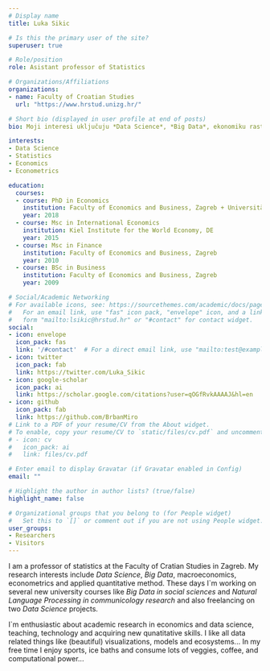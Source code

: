 ```yaml
---
# Display name
title: Luka Sikic

# Is this the primary user of the site?
superuser: true

# Role/position
role: Asistant professor of Statistics

# Organizations/Affiliations
organizations:
- name: Faculty of Croatian Studies
  url: "https://www.hrstud.unizg.hr/"

# Short bio (displayed in user profile at end of posts)
bio: Moji interesi uključuju *Data Science*, *Big Data*, ekonomiku rasta, ekonometriju i primjenjene kvantitativne metode.

interests:
- Data Science
- Statistics
- Economics 
- Econometrics

education:
  courses:
  - course: PhD in Economics
    institution: Faculty of Economics and Business, Zagreb + Universität Wien, AT
    year: 2018
  - course: Msc in International Economics
    institution: Kiel Institute for the World Economy, DE 
    year: 2015
  - course: Msc in Finance
    institution: Faculty of Economics and Business, Zagreb 
    year: 2010
  - course: BSc in Business 
    institution: Faculty of Economics and Business, Zagreb
    year: 2009

# Social/Academic Networking
# For available icons, see: https://sourcethemes.com/academic/docs/page-builder/#icons
#   For an email link, use "fas" icon pack, "envelope" icon, and a link in the
#   form "mailto:lsikic@hrstud.hr" or "#contact" for contact widget.
social:
- icon: envelope
  icon_pack: fas
  link: '/#contact'  # For a direct email link, use "mailto:test@example.org".
- icon: twitter
  icon_pack: fab
  link: https://twitter.com/Luka_Sikic
- icon: google-scholar
  icon_pack: ai
  link: https://scholar.google.com/citations?user=qOGfRvkAAAAJ&hl=en
- icon: github
  icon_pack: fab
  link: https://github.com/BrbanMiro
# Link to a PDF of your resume/CV from the About widget.
# To enable, copy your resume/CV to `static/files/cv.pdf` and uncomment the lines below.
# - icon: cv
#   icon_pack: ai
#   link: files/cv.pdf

# Enter email to display Gravatar (if Gravatar enabled in Config)
email: ""

# Highlight the author in author lists? (true/false)
highlight_name: false

# Organizational groups that you belong to (for People widget)
#   Set this to `[]` or comment out if you are not using People widget.
user_groups:
- Researchers
- Visitors
---
```


I am a professor of statistics at the Faculty of Cratian Studies in Zagreb. My research interests include  *Data Science*, *Big Data*, macroeconomics, econometrics and applied quantitative method. These days I`m working on several new university courses like *Big Data in social sciences* and *Natural Language Processing in communicology research* and also freelancing on two *Data Science* projects.

I`m enthusiastic about academic research in economics and data science, teaching, technology and acquiring new qunatitative skills. I like all data related things like (beautiful) visualizations, models and ecosystems... In my free time I enjoy sports, ice baths and consume lots of veggies, coffee, and computational power...
